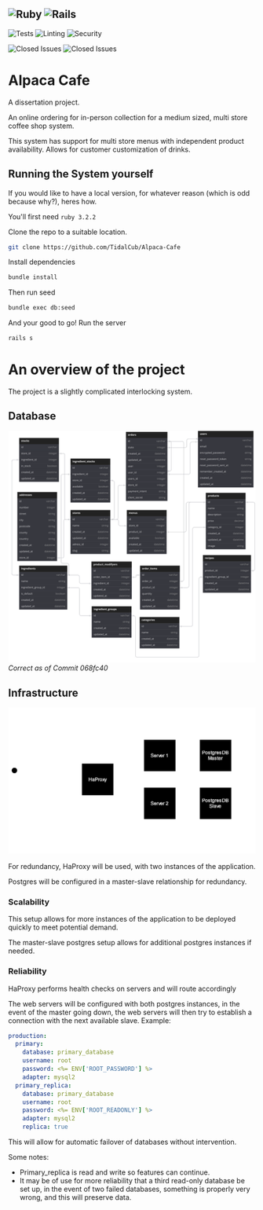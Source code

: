 ![Ruby](https://img.shields.io/badge/Ruby-3.2.2-red?style=flat-square&color=cc0001) ![Rails](https://img.shields.io/badge/Rails-8.0-red?style=flat-square&color=cc0001)
---
![Tests](https://img.shields.io/github/actions/workflow/status/TidalCub/Alpaca-Cafe/rubyonrails.yml?branch=main&label=Tests&style=flat-square) ![Linting](https://img.shields.io/github/actions/workflow/status/TidalCub/Alpaca-Cafe/linting.yml?branch=main&label=Linting&style=flat-square) ![Security](https://img.shields.io/github/actions/workflow/status/TidalCub/Alpaca-Cafe/rubyonrails.yml?branch=main&label=Security%20Audit&style=flat-square)

![Closed Issues](https://img.shields.io/github/issues-search/TidalCub/Alpaca-Cafe?query=is%3Aopen&style=flat-square&label=Open%20Issues&color=dfb317) ![Closed Issues](https://img.shields.io/github/issues-search/TidalCub/Alpaca-Cafe?query=is%3Aclosed&style=flat-square&label=Closed%20Issues&color=44cc11)


# Alpaca Cafe
A dissertation project.

An online ordering for in-person collection for a medium sized, multi store coffee shop system.

This system has support for multi store menus with independent product availability. Allows for customer customization of drinks.

## Running the System yourself

If you would like to have a local version, for whatever reason (which is odd because why?), heres how.

You'll first need `ruby 3.2.2`

Clone the repo to a suitable location.

```bash
git clone https://github.com/TidalCub/Alpaca-Cafe
```

Install dependencies

```bash
bundle install
```

Then run seed

```bash
bundle exec db:seed
```

And your good to go! Run the server
```bash
rails s
```

# An overview of the project

The project is a slightly complicated interlocking system.

## Database

![Database](non-app-related/diagrams/Database.svg)
_Correct as of Commit 068fc40_

## Infrastructure

![Infrastructure](non-app-related/diagrams/Infrastructure.svg)

For redundancy, HaProxy will be used, with two instances of the application.

Postgres will be configured in a master-slave relationship for redundancy.

### Scalability
This setup allows for more instances of the application to be deployed quickly to meet potential demand. 

The master-slave postgres setup allows for additional postgres instances if needed.

### Reliability
HaProxy performs health checks on servers and will route accordingly 

The web servers will be configured with both postgres instances, in the event of the master going down, the web servers will then try to establish a connection with the next available slave. Example:

```yaml
production:
  primary:
    database: primary_database
    username: root
    password: <%= ENV['ROOT_PASSWORD'] %>
    adapter: mysql2
  primary_replica:
    database: primary_database
    username: root
    password: <%= ENV['ROOT_READONLY'] %>
    adapter: mysql2
    replica: true
```

This will allow for automatic failover of databases without intervention.

Some notes:
- Primary_replica is read and write so features can continue.
- It may be of use for more reliability that a third read-only database be set up, in the event of two failed databases, something is properly very wrong, and this will preserve data. 